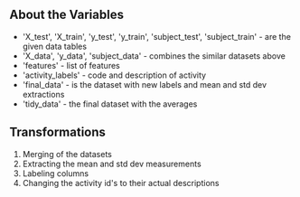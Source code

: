 ## About the Variables
* 'X_test', 'X_train', 'y_test', 'y_train', 'subject_test', 'subject_train' - are the given data tables
* 'X_data', 'y_data', 'subject_data' - combines the similar datasets above
* 'features' - list of features
* 'activity_labels' - code and description of activity
* 'final_data' - is the dataset with new labels and mean and std dev extractions
* 'tidy_data' - the final dataset with the averages

## Transformations
1. Merging of the datasets
2. Extracting the mean and std dev measurements
3. Labeling columns
4. Changing the activity id's to their actual descriptions

